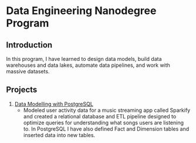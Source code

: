 # Data Engineering Nanodegree Program

## Introduction
In this program, I have learned to design data models, build data warehouses and data lakes, automate data pipelines, and work with massive datasets. 

## Projects
1. [Data Modelling with PostgreSQL](https://github.com/jason-huynh83/Udacity-Data-Engineering-Projects/tree/master/Data_Modeling_PostgreSQL)
	- Modeled user activity data for a music streaming app called Sparkify and created a relational database and ETL pipeline designed to optimize queries for understanding what songs users are listening to. In PostgreSQL I have also defined Fact and Dimension tables and inserted data into new tables.